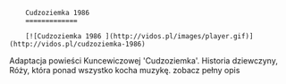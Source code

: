 
        Cudzoziemka 1986 
        =============
        
        [![Cudzoziemka 1986 ](http://vidos.pl/images/player.gif)](http://vidos.pl/cudzoziemka-1986)
        
        
 Adaptacja powieści Kuncewiczowej 'Cudzoziemka'. Historia dziewczyny, Róży, która ponad wszystko kocha muzykę. zobacz pełny opis
    